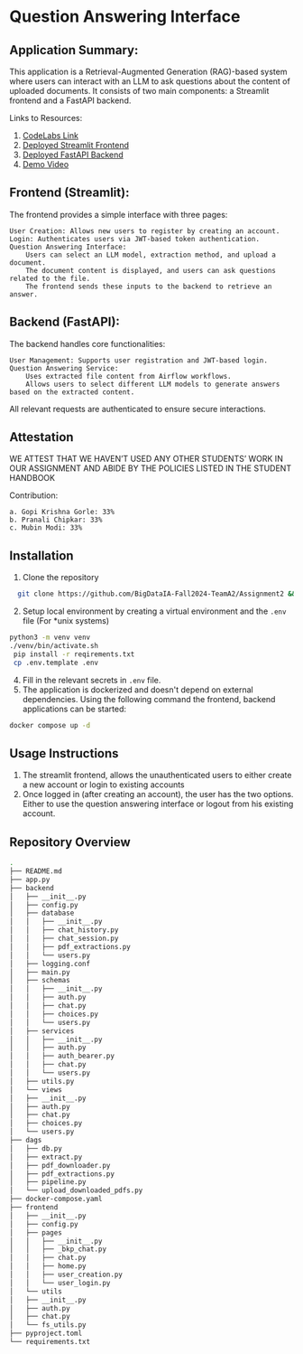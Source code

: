 # Question Answering Interface

## Application Summary:

This application is a Retrieval-Augmented Generation (RAG)-based system where users can interact with an LLM to ask questions about the content of uploaded documents. It consists of two main components: a Streamlit frontend and a FastAPI backend.

Links to Resources:
1. [CodeLabs Link](https://codelabs-preview.appspot.com/?file_id=1WFuc5ShwnSdNSBE-l3amYXxE4B6U5xpitCTYttudxMI#0)
2. [Deployed Streamlit Frontend](https://damg7245-a2-assign1.streamlit.app/)
3. [Deployed FastAPI Backend](https://damg7245-a2-assign1.streamlit.app/)
4. [Demo Video](video/video.mp4)
  

## Frontend (Streamlit):

The frontend provides a simple interface with three pages:

    User Creation: Allows new users to register by creating an account.
    Login: Authenticates users via JWT-based token authentication.
    Question Answering Interface:
        Users can select an LLM model, extraction method, and upload a document.
        The document content is displayed, and users can ask questions related to the file.
        The frontend sends these inputs to the backend to retrieve an answer.

## Backend (FastAPI):

The backend handles core functionalities:

    User Management: Supports user registration and JWT-based login.
    Question Answering Service:
        Uses extracted file content from Airflow workflows.
        Allows users to select different LLM models to generate answers based on the extracted content.

All relevant requests are authenticated to ensure secure interactions.

## Attestation

WE ATTEST THAT WE HAVEN’T USED ANY OTHER STUDENTS’ WORK IN OUR ASSIGNMENT AND ABIDE BY THE POLICIES LISTED IN THE STUDENT HANDBOOK

Contribution:

    a. Gopi Krishna Gorle: 33%
    b. Pranali Chipkar: 33%
    c. Mubin Modi: 33%

## Installation
1. Clone the repository
  ```bash
    git clone https://github.com/BigDataIA-Fall2024-TeamA2/Assignment2 && cd Assignment2
  ```
2. Setup local environment by creating a virtual environment and the `.env` file (For *unix systems)
```bash
python3 -m venv venv
./venv/bin/activate.sh
 pip install -r reqirements.txt
 cp .env.template .env
```
4. Fill in the relevant secrets in `.env` file.
5. The application is dockerized and doesn't depend on external dependencies. Using the following command the frontend, backend applications can be started:
```bash
docker compose up -d
```

## Usage Instructions
1. The streamlit frontend, allows the unauthenticated users to either create a new account or login to existing accounts
2. Once logged in (after creating an account), the user has the two options. Either to use the question answering interface or logout from his existing account.


## Repository Overview
```bash
.
├── README.md
├── app.py
├── backend
│   ├── __init__.py
│   ├── config.py
│   ├── database
│   │   ├── __init__.py
│   │   ├── chat_history.py
│   │   ├── chat_session.py
│   │   ├── pdf_extractions.py
│   │   └── users.py
│   ├── logging.conf
│   ├── main.py
│   ├── schemas
│   │   ├── __init__.py
│   │   ├── auth.py
│   │   ├── chat.py
│   │   ├── choices.py
│   │   └── users.py
│   ├── services
│   │   ├── __init__.py
│   │   ├── auth.py
│   │   ├── auth_bearer.py
│   │   ├── chat.py
│   │   └── users.py
│   ├── utils.py
│   └── views
│   ├── __init__.py
│   ├── auth.py
│   ├── chat.py
│   ├── choices.py
│   └── users.py
├── dags
│   ├── db.py
│   ├── extract.py
│   ├── pdf_downloader.py
│   ├── pdf_extractions.py
│   ├── pipeline.py
│   └── upload_downloaded_pdfs.py
├── docker-compose.yaml
├── frontend
│   ├── __init__.py
│   ├── config.py
│   ├── pages
│   │   ├── __init__.py
│   │   ├── _bkp_chat.py
│   │   ├── chat.py
│   │   ├── home.py
│   │   ├── user_creation.py
│   │   └── user_login.py
│   └── utils
│   ├── __init__.py
│   ├── auth.py
│   ├── chat.py
│   └── fs_utils.py
├── pyproject.toml
└── requirements.txt
```
